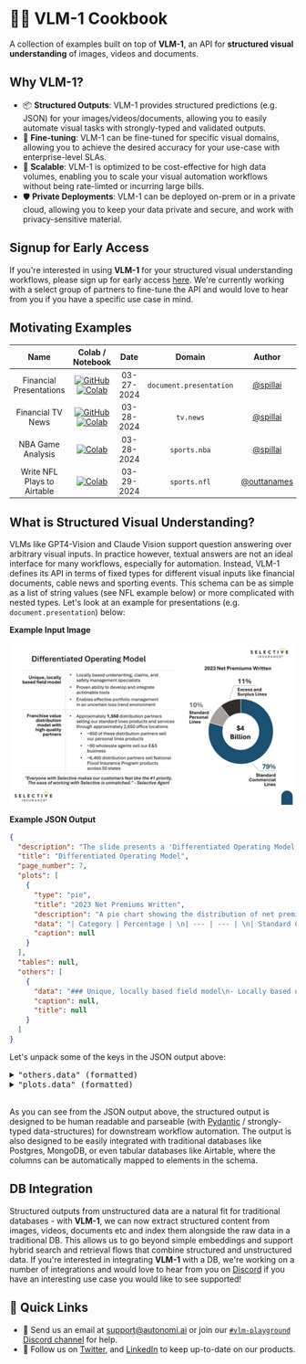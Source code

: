 # 🧑‍🍳 VLM-1 Cookbook

A collection of examples built on top of **VLM-1**, an API for **structured visual understanding** of images, videos and documents.


## Why VLM-1?
- 📦  **Structured Outputs**:  VLM-1 provides structured predictions (e.g. JSON) for your images/videos/documents, allowing you to easily automate visual tasks with strongly-typed and validated outputs.
- 🎯  **Fine-tuning**: VLM-1 can be fine-tuned for specific visual domains, allowing you to achieve the desired accuracy for your use-case with enterprise-level SLAs.
- 💸  **Scalable**: VLM-1 is optimized to be cost-effective for high data volumes, enabling you to scale your visual automation workflows without being rate-limted or incurring large bills.
- 🛡️  **Private Deployments**: VLM-1 can be deployed on-prem or in a private cloud, allowing you to keep your data private and secure, and work with privacy-sensitive material.

## Signup for Early Access

If you're interested in using **VLM-1** for your structured visual understanding workflows, please sign up for early access [here](https://airtable.com/appjX6543bChjNaEN/pagnciKtynSt4rOT9/form). We're currently working with a select group of partners to fine-tune the API and would love to hear from you if you have a specific use case in mind.


## Motivating Examples

| **Name** | **Colab / Notebook** | **Date** | **Domain** | **Author** |
|:---:|:---:|:---:|:---:|:---:|
| Financial Presentations | [![GitHub](https://badges.aleen42.com/src/github.svg)](./examples/vlm-1-financial-presentations.ipynb) [![Colab](https://colab.research.google.com/assets/colab-badge.svg)](https://colab.research.google.com/github/autonomi-ai/vlm-cookbook/blob/main/examples/vlm-1-financial-presentations.ipynb)  | 03-27-2024 | `document.presentation` | [@spillai](https://github.com/spillai) |
| Financial TV News | [![GitHub](https://badges.aleen42.com/src/github.svg)](./examples/vlm-1-financial-tv-news.ipynb) [![Colab](https://colab.research.google.com/assets/colab-badge.svg)](https://colab.research.google.com/github/autonomi-ai/vlm-cookbook/blob/main/examples/vlm-1-financial-tv-news.ipynb)  | 03-28-2024 | `tv.news` | [@spillai](https://github.com/spillai) |
| NBA Game Analysis | [![Colab](https://colab.research.google.com/assets/colab-badge.svg)](https://colab.research.google.com/drive/1jy62B-H1fwyNGvgyBS83_OhX5NJ9dpnm)  | 03-28-2024 | `sports.nba` | [@spillai](https://github.com/spillai) |
| Write NFL Plays to Airtable | [![Colab](https://colab.research.google.com/assets/colab-badge.svg)](https://colab.research.google.com/drive/1XhVG7Fl1O4m8uFS6bRgavj0mtJb5u1Qw#scrollTo=Pn03zLapza69)  | 03-29-2024 | `sports.nfl` | [@outtanames](https://github.com/outtanames) |


## What is Structured Visual Understanding?

VLMs like GPT4-Vision and Claude Vision support question answering over arbitrary visual inputs. In practice however, textual answers are not an ideal interface for many workflows, especially for automation. Instead, VLM-1 defines its API in
terms of fixed types for different visual inputs like financial documents, cable news and sporting events. This schema can be as simple
as a list of string values (see NFL example below) or more complicated with nested types. Let's look at an example for presentations (e.g. `document.presentation`) below:

**Example Input Image**

<img src="./assets/example-slide.jpeg" alt="drawing" width="600">


<br>

**Example JSON Output**
```json
{
  "description": "The slide presents a 'Differentiated Operating Model' for Selective Insurance, detailing their unique field model, franchise value, and distribution network. It also includes a pie chart showing the 2023 Net Premiums Written, with a total of $4 Billion distributed across different lines of insurance.",
  "title": "Differentiated Operating Model",
  "page_number": 7,
  "plots": [
    {
      "type": "pie",
      "title": "2023 Net Premiums Written",
      "description": "A pie chart showing the distribution of net premiums written by Selective Insurance in 2023, totaling $4 Billion. It is divided into three categories: Standard Commercial Lines (79%), Standard Personal Lines (10%), and Excess and Surplus Lines (11%).",
      "data": "| Category | Percentage | \n| --- | --- | \n| Standard Commercial Lines | 79% | \n| Standard Personal Lines | 10% | \n| Excess and Surplus Lines | 11% |",
      "caption": null
    }
  ],
  "tables": null,
  "others": [
    {
      "data": "### Unique, locally based field model\n- Locally based underwriting, claims, and safety management specialists\n- Proven ability to develop and integrate actionable tools\n- Enables effective portfolio management in an uncertain loss trend environment\n\n### Franchise value distribution model with high-quality partners\n- Approximately 1,550 distribution partners selling our standard lines products and services through approximately 2,650 office locations\n  - ~850 of these distribution partners sell our personal lines products\n  - ~90 wholesale agents sell our E&S business\n  - ~6,400 distribution partners sell National Flood Insurance Program products across 50 states\n\n> \"Everyone with Selective makes our customers feel like the #1 priority. The ease of working with Selective is unmatched.\" - Selective Agent",
      "caption": null,
      "title": null
    }
  ]
}
```

Let's unpack some of the keys in the JSON output above:

<details>
<summary><kbd>"others.data" (formatted)</kbd></summary>

### Unique, locally based field model
- Locally based underwriting, claims, and safety management specialists
- Proven ability to develop and integrate actionable tools
- Enables effective portfolio management in an uncertain loss trend environment

### Franchise value distribution model with high-quality partners
- Approximately 1,550 distribution partners selling our standard lines products and services through approximately 2,650 office locations
  - ~850 of these distribution partners sell our personal lines products
  - ~90 wholesale agents sell our E&S business
  - ~6,400 distribution partners sell National Flood Insurance Program products across 50 states

 "Everyone with Selective makes our customers feel like the #1 priority. The ease of working with Selective is unmatched." - Selective Agent
</details>


<details>
<summary><kbd>"plots.data" (formatted)</kbd></summary>

| Category | Percentage |
| --- | --- |
| Standard Commercial Lines | 79% |
| Standard Personal Lines | 10% |
| Excess and Surplus Lines | 11% |

</details>
<br>

As you can see from the JSON output above, the structured output is designed to be human readable and parseable (with [Pydantic](https://github.com/pydantic/pydantic) / strongly-typed data-structures) for downstream workflow automation. The output is also designed to be easily integrated with traditional databases like Postgres, MongoDB, or even tabular databases like Airtable, where the columns can be automatically mapped to elements in the schema.


## DB Integration

Structured outputs from unstructured data are a natural fit for traditional databases - with **VLM-1**, we can now extract structured content from images, videos, documents etc and index them alongside the raw data in a traditional DB. This allows us to go beyond simple embeddings and support hybrid search and retrieval flows that combine structured and unstructured data. If you're interested in integrating **VLM-1** with a DB, we're working on a number of integrations and would love to hear from you on [Discord](https://discord.gg/a6suHC9B5E) if you have an interesting use case you would like to see supported!


## 🔗  Quick Links

* 💬 Send us an email at [support@autonomi.ai](mailto:support@autonomi.ai) or join our [`#vlm-playground` Discord channel](https://discord.gg/a6suHC9B5E) for help.
* 📣 Follow us on [Twitter](https://twitter.com/autonomi\_ai), and [LinkedIn](https://www.linkedin.com/company/autonomi-ai) to keep up-to-date on our products.
